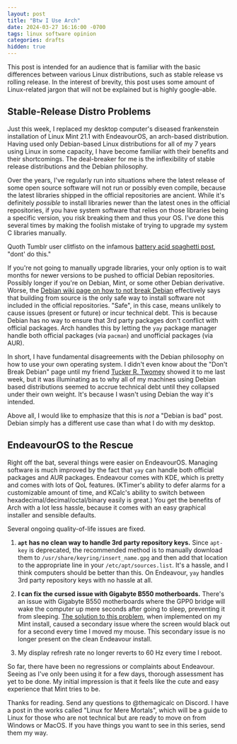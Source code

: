 ```yaml
---
layout: post
title: "Btw I Use Arch"
date: 2024-03-27 16:16:00 -0700
tags: linux software opinion
categories: drafts
hidden: true
--- 
```

This post is intended for an audience that is familiar with the basic differences 
between various Linux distributions, such as stable release vs rolling release. 
In the interest of brevity, this post uses some amount of Linux-related jargon that
will not be explained but is highly google-able. 

## Stable-Release Distro Problems
Just this week, I replaced my desktop computer's diseased frankenstein installation 
of Linux Mint 21.1 with EndeavourOS, an arch-based distribution. 
Having used only Debian-based Linux distributions 
for all of my 7 years using Linux in some capacity, I have become familiar with 
their benefits and their shortcomings. The deal-breaker for me is the inflexibility 
of stable release distributions and the Debian philosophy.

Over the years, I've regularly run into situations where the latest release of some 
open source software will not run or possibly even compile, because the latest libraries 
shipped in the official repositories are ancient. While it's definitely *possible*
to install libraries newer than the latest ones in the official repositories, if 
you have system software that relies on those libraries being a specific version, 
you risk breaking them and thus your OS. I've done this several times by making 
the foolish mistake of trying to upgrade my system C libraries manually. 

Quoth Tumblr user clitfisto on the infamous [battery acid spaghetti post](https://www.tumblr.com/babblingbranches/669570171962327040), "dont' do this." 

If you're not going to manually upgrade libraries, your only option is to wait months
for newer versions to be pushed to official Debian repositories. Possibly longer
if you're on Debian, Mint, or some other Debian derivative. Worse, the 
[Debian wiki page on how to not break Debian](https://wiki.debian.org/DontBreakDebian)
effectively says that building from source is the only safe way to install software 
not included in the official repositories. "Safe", in this case, means unlikely 
to cause issues (present or future) or incur technical debt. This is because Debian 
has no way to ensure that 3rd party packages don't conflict with official packages. 
Arch handles this by letting the `yay` package manager handle both official packages
(via `pacman`) and unofficial packages (via AUR). 

In short, I have fundamental disagreements with the Debian philosophy on how to 
use your own operating system. I didn't even know about the "Don't Break Debian" 
page until my friend [Tucker R. Twomey](https://tucker.the-twomeys.com/blog/) showed
it to me last week, but it was illuminating as to why all of my machines using Debian
based distributions seemed to accrue technical debt until they collapsed under their
own weight. It's because I wasn't using Debian the way it's intended.

Above all, I would like to emphasize that this is *not* a "Debian is bad" post. 
Debian simply has a different use case than what I do with my desktop.


## EndeavourOS to the Rescue
Right off the bat, several things were easier on EndeavourOS. Managing software 
is much improved by the fact that `yay` can handle both official packages and AUR
packages. Endeavour comes with KDE, which is pretty and comes with lots of QoL features. 
(KTimer's ability to defer alarms for a customizable amount of time, and KCalc's 
ability to switch between hexadecimal/decimal/octal/binary easily is great.) You 
get the benefits of Arch with a lot less hassle, because it comes with an easy graphical
installer and sensible defaults. 

Several ongoing quality-of-life issues are fixed.
1. **`apt` has no clean way to handle 3rd party repository keys.** Since `apt-key` is
deprecated, the recommended method is to manually download them to 
`/usr/share/keyring/insert_name.gpg` and then add that location to the appropriate 
line in your `/etc/apt/sources.list`. It's a hassle, and I think computers should
be better than this. On Endeavour, `yay` handles 3rd party repository keys with
no hassle at all. 

2. **I can fix the cursed issue with Gigabyte B550 motherboards.** There's an issue with 
Gigabyte B550 motherboards where the GPP0 bridge will wake the computer up mere 
seconds after going to sleep, preventing it from sleeping. 
[The solution to this problem](https://www.reddit.com/r/gigabyte/comments/p5ewjn/b550i_pro_ax_f13_bios_sleep_issue_on_linux/), when implemented on my Mint install, 
caused a secondary issue where the screen would black out for a second every time
I moved my mouse. This secondary issue is no longer present on the clean Endeavour
install. 

3. My display refresh rate no longer reverts to 60 Hz every time I reboot. 

So far, there have been no regressions or complaints about Endeavour. Seeing as
I've only been using it for a few days, thorough assessment has yet to be done. 
My initial impression is that it feels like the cute and easy experience that Mint
tries to be. 



Thanks for reading. Send any questions to @themagicalc on Discord. I have a post 
in the works called "Linux for Mere Mortals", which will be a guide to Linux for 
those who are not technical but are ready to move on from Windows or MacOS. If you
have things you want to see in this series, send them my way.
